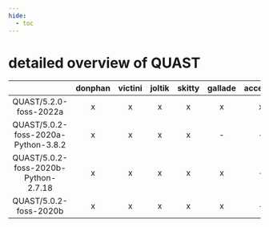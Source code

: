 ```yaml
---
hide:
  - toc
---
```


detailed overview of QUAST
==========================

| |donphan|victini|joltik|skitty|gallade|accelgor|swalot|doduo|
| :---: | :---: | :---: | :---: | :---: | :---: | :---: | :---: | :---: |
|QUAST/5.2.0-foss-2022a|x|x|x|x|x|x|x|x|
|QUAST/5.0.2-foss-2020a-Python-3.8.2|x|x|x|x|-|-|x|x|
|QUAST/5.0.2-foss-2020b-Python-2.7.18|x|x|x|x|x|-|x|x|
|QUAST/5.0.2-foss-2020b|x|x|x|x|x|-|x|x|
